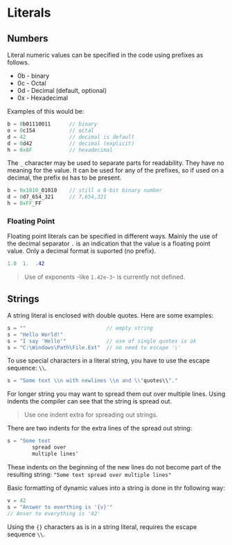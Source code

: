 # Literals

## Numbers

Literal numeric values can be specified in the code using prefixes as follows.

- 0b - binary
- 0c - Octal
- 0d - Decimal (default, optional)
- 0x - Hexadecimal

Examples of this would be:

```C#
b = 0b01110011      // binary
o = 0c154           // octal
d = 42              // decimal is default
d = 0d42            // decimal (explicit)
h = 0x8F            // hexadecimal
```

The `_` character may be used to separate parts for readability. They have no meaning for the value. It can be used for any of the prefixes, so if used on a decimal, the prefix `0d` has to be present.

```C#
b = 0x1010_01010    // still a 8-bit binary number
d = 0d7_654_321     // 7,654,321
h = 0xFF_FF
```

### Floating Point

Floating point literals can be specified in different ways. Mainly the use of the decimal separator `.` is an indication that the value is a floating point value. Only a decimal format is suported (no prefix).

```C#
1.0  1.  .42
```

> Use of exponents -like `1.42e-3`- is currently not defined.

## Strings

A string literal is enclosed with double quotes. Here are some examples:

```C#
s = ""                          // empty string
s = "Hello World!"
s = "I say 'Hello'"             // use of single quotes is ok
s = "C:\Windows\Path\File.Ext"  // no need to escape '\'
```

To use special characters in a literal string, you have to use the escape sequence: `\\`.

```C#
s = "Some text \\n with newlines \\n and \\"quotes\\"."
```

For longer string you may want to spread them out over multiple lines. Using indents the compiler can see that the string is spread out.

> Use one indent extra for spreading out strings.

There are two indents for the extra lines of the spread out string:

```C#
s = "Some text
        spread over
        multiple lines"
```

These indents on the beginning of the new lines do not become part of the resulting string: `"Some text spread over multiple lines"`

Basic formatting of dynamic values into a string is done in thr following way:

```C#
v = 42
s = "Answer to everthing is '{v}'"
// Anser to everything is '42'
```

Using the `{}` characters as is in a string literal, requires the escape sequence `\\`.
